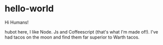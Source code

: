 # hello-world

Hi Humans!

hubot here, I like Node. Js and Coffeescript (that's what I'm made of!).
I've had tacos on the moon and find them far superior to Warth tacos. 
